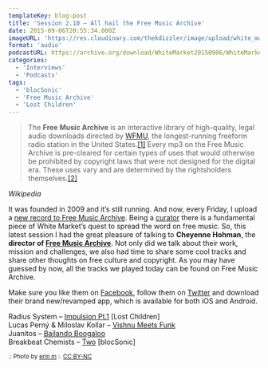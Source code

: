 ```yaml
---
templateKey: blog-post
title: 'Session 2.10 – All hail the Free Music Archive'
date: 2015-09-06T20:55:34.000Z
imageURL: 'https://res.cloudinary.com/thekdizzler/image/upload/white_market/2015/09/CC-BY-NC-2009-in-music-FMA-by-erin-m-e1441146727804.jpg'
format: 'audio'
podcastURL: https://archive.org/download/WhiteMarket20150906/WhiteMarket_20150906.mp3
categories:
  - 'Interviews'
  - 'Podcasts'
tags:
  - 'blocSonic'
  - 'Free Music Archive'
  - 'Lost Children'
---
```


> The **Free Music Archive** is an interactive library of high-quality, legal audio downloads directed by [WFMU](https://en.wikipedia.org/wiki/WFMU), the longest-running freeform radio station in the United States.[\[1\]](https://en.wikipedia.org/wiki/Free_Music_Archive#cite_note-1) Every mp3 on the Free Music Archive is pre-cleared for certain types of uses that would otherwise be prohibited by copyright laws that were not designed for the digital era. These uses vary and are determined by the rightsholders themselves.[\[2\]](https://en.wikipedia.org/wiki/Free_Music_Archive#cite_note-2)

<cite>Wikipedia</cite>

It was founded in 2009 and it’s still running. And now, every Friday, I upload a [new record to Free Music Archive](http://www.whitemarketpodcast.co.uk/free-music-archive-collection/). Being a [curator](http://freemusicarchive.org/curator/programamarcabranca/) there is a fundamental piece of White Market’s quest to spread the word on free music. So, this latest session I had the great pleasure of talking to **Cheyenne Hohman**, the **director of [Free Music Archive](http://freemusicarchive.org)**. Not only did we talk about their work, mission and challenges, we also had time to share some cool tracks and share other thoughts on free culture and copyright. As you may have guessed by now, all the tracks we played today can be found on Free Music Archive.

Make sure you like them on [Facebook](https://www.facebook.com/freemusicarchive), follow them on [Twitter](https://twitter.com/freemusicarchiv) and download their brand new/revamped app, which is available for both iOS and Android.

Radius System – [Impulsion Pt.1](http://freemusicarchive.org/music/Radius_System/Escape__Restart) \[Lost Children\]  
Lucas Perný & Miloslav Kollar – [Vishnu Meets Funk](http://freemusicarchive.org/music/Lucas_Perny__Miloslav_Kollar/Theatrum_Mundi/)  
Juanitos – [Bailando Boogaloo](http://freemusicarchive.org/music/Juanitos/Welcome_in_the_House_of_FUN/)  
Breakbeat Chemists – [Two](http://freemusicarchive.org/music/BreakBeat_Chemists/BreakBeat_Chemists_I/) \[blocSonic\]

<small>.: Photo by [erin m](https://www.flickr.com/photos/erin_m/4226405549/) :. [CC BY-NC](https://creativecommons.org/licenses/by-nc/2.0/)</small>
